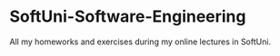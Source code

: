 # SoftUni-Software-Engineering
All my homeworks and exercises during my online lectures in SoftUni.
